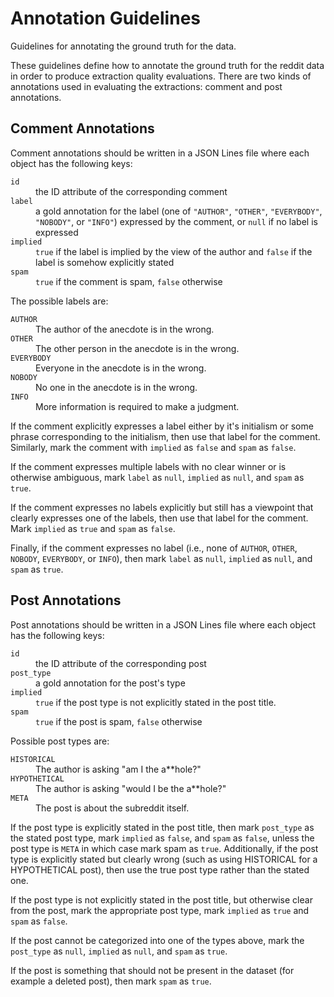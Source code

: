 Annotation Guidelines
=====================
Guidelines for annotating the ground truth for the data.

These guidelines define how to annotate the ground truth for the reddit
data in order to produce extraction quality evaluations. There are two
kinds of annotations used in evaluating the extractions: comment and
post annotations.


Comment Annotations
-------------------
Comment annotations should be written in a JSON Lines file where each
object has the following keys:

<dl>
  <dt><code>id</code></dt>
  <dd>
    the ID attribute of the corresponding comment
  </dd>
  <dt><code>label</code></dt>
  <dd>
    a gold annotation for the label (one of <code>"AUTHOR"</code>,
    <code>"OTHER"</code>, <code>"EVERYBODY"</code>,
    <code>"NOBODY"</code>, or <code>"INFO"</code>) expressed by the
    comment, or <code>null</code> if no label is expressed
  </dd>
  <dt><code>implied</code></dt>
  <dd>
    <code>true</code> if the label is implied by the view of the author
    and <code>false</code> if the label is somehow explicitly stated
  </dd>
  <dt><code>spam</code></dt>
  <dd>
    <code>true</code> if the comment is spam, <code>false</code>
    otherwise
  </dd>
</dl>

The possible labels are:

<dl>
  <dt><code>AUTHOR</code></dt>
  <dd>
    The author of the anecdote is in the wrong.
  </dd>
  <dt><code>OTHER</code></dt>
  <dd>
    The other person in the anecdote is in the wrong.
  </dd>
  <dt><code>EVERYBODY</code></dt>
  <dd>
    Everyone in the anecdote is in the wrong.
  </dd>
  <dt><code>NOBODY</code></dt>
  <dd>
    No one in the anecdote is in the wrong.
  </dd>
  <dt><code>INFO</code></dt>
  <dd>
    More information is required to make a judgment.
  </dd>
</dl>

If the comment explicitly expresses a label either by it's initialism or
some phrase corresponding to the initialism, then use that label for the
comment. Similarly, mark the comment with `implied` as `false` and
`spam` as `false`.

If the comment expresses multiple labels with no clear winner or is
otherwise ambiguous, mark `label` as `null`, `implied` as `null`, and
`spam` as `true`.

If the comment expresses no labels explicitly but still has a viewpoint
that clearly expresses one of the labels, then use that label for the
comment. Mark `implied` as `true` and `spam` as `false`.

Finally, if the comment expresses no label (i.e., none of `AUTHOR`,
`OTHER`, `NOBODY`, `EVERYBODY`, or `INFO`), then mark `label` as `null`,
`implied` as `null`, and `spam` as `true`.


Post Annotations
----------------
Post annotations should be written in a JSON Lines file where each
object has the following keys:

<dl>
  <dt><code>id</code></dt>
  <dd>
    the ID attribute of the corresponding post
  </dd>
  <dt><code>post_type</code></dt>
  <dd>
    a gold annotation for the post's type
  </dd>
  <dt><code>implied</code></dt>
  <dd>
    <code>true</code> if the post type is not explicitly stated in the
    post title.
  </dd>
  <dt><code>spam</code></dt>
  <dd>
    <code>true</code> if the post is spam, <code>false</code> otherwise
  </dd>
</dl>

Possible post types are:

<dl>
  <dt><code>HISTORICAL</code></dt>
  <dd>The author is asking "am I the a&ast;&ast;hole?"</dd>
  <dt><code>HYPOTHETICAL</code></dt>
  <dd>The author is asking "would I be the a&ast;&ast;hole?"</dd>
  <dt><code>META</code></dt>
  <dd>The post is about the subreddit itself.</dd>
</dl>

If the post type is explicitly stated in the post title, then mark
`post_type` as the stated post type, mark `implied` as `false`, and
`spam` as `false`, unless the post type is `META` in which case mark
spam as `true`. Additionally, if the post type is explicitly stated but
clearly wrong (such as using HISTORICAL for a HYPOTHETICAL post), then
use the true post type rather than the stated one.

If the post type is not explicitly stated in the post title, but
otherwise clear from the post, mark the appropriate post type, mark
`implied` as `true` and `spam` as `false`.

If the post cannot be categorized into one of the types above, mark the
`post_type` as `null`, `implied` as `null`, and `spam` as `true`.

If the post is something that should not be present in the dataset (for
example a deleted post), then mark `spam` as `true`.
